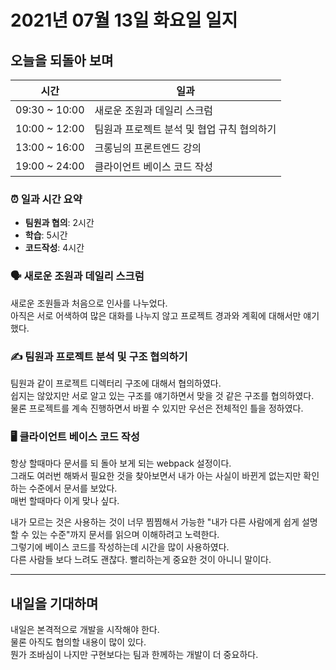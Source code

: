 # 2021년 07월 13일 화요일 일지

## 오늘을 되돌아 보며

| 시간 | 일과 |
| --- | --- |
| 09:30 ~ 10:00 | 새로운 조원과 데일리 스크럼 |
| 10:00 ~ 12:00 | 팀원과 프로젝트 분석 및 협업 규칙 협의하기 |
| 13:00 ~ 16:00 | 크롱님의 프론트엔드 강의 |
| 19:00 ~ 24:00 | 클라이언트 베이스 코드 작성 |

### ⏰ 일과 시간 요약

- **팀원과 협의**: 2시간
- **학습**: 5시간
- **코드작성**: 4시간

### 🗣 새로운 조원과 데일리 스크럼

새로운 조원들과 처음으로 인사를 나누었다.<br />
아직은 서로 어색하여 많은 대화를 나누지 않고 프로젝트 경과와 계획에 대해서만 얘기 했다.

### ✍️ 팀원과 프로젝트 분석 및 구조 협의하기

팀원과 같이 프로젝트 디렉터리 구조에 대해서 협의하였다.<br />
쉽지는 않았지만 서로 알고 있는 구조를 얘기하면서 맞을 것 같은 구조를 협의하였다.<br />
물론 프로젝트를 계속 진행하면서 바뀔 수 있지만 우선은 전체적인 틀을 정하였다.

### 🖥 클라이언트 베이스 코드 작성

항상 할때마다 문서를 되 돌아 보게 되는 webpack 설정이다.<br />
그래도 여러번 해봐서 필요한 것을 찾아보면서 내가 아는 사실이 바뀐게 없는지만 확인하는 수준에서 문서를 보았다.<br />
매번 할때마다 이게 맞나 싶다.

내가 모르는 것은 사용하는 것이 너무 찜찜해서 가능한 "내가 다른 사람에게 쉽게 설명할 수 있는 수준"까지 문서를 읽으며 이해하려고 노력한다.<br />
그렇기에 베이스 코드를 작성하는데 시간을 많이 사용하였다.<br />
다른 사람들 보다 느려도 괜찮다. 빨리하는게 중요한 것이 아니니 말이다.


---

## 내일을 기대하며

내일은 본격적으로 개발을 시작해야 한다.<br />
물론 아직도 협의할 내용이 많이 있다.<br />
뭔가 조바심이 나지만 구현보다는 팀과 한께하는 개발이 더 중요하다.
